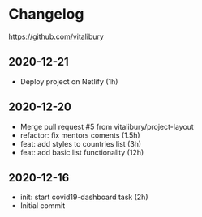 # Changelog
<https://github.com/vitalibury>

## 2020-12-21
- Deploy project on Netlify (1h)

## 2020-12-20 
- Merge pull request #5 from vitalibury/project-layout
- refactor: fix mentors coments (1.5h)
- feat: add styles to countries list (3h)
- feat: add basic list functionality (12h)
 
## 2020-12-16
- init: start covid19-dashboard task (2h)
- Initial commit
